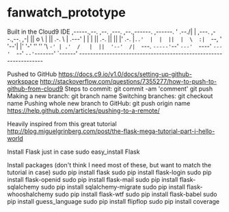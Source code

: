 # fanwatch_prototype

Built in the Cloud9 IDE
     ,-----.,--.                  ,--. ,---.   ,--.,------.  ,------.
    '  .--./|  | ,---. ,--.,--. ,-|  || o   \  |  ||  .-.  \ |  .---'
    |  |    |  || .-. ||  ||  |' .-. |`..'  |  |  ||  |  \  :|  `--, 
    '  '--'\|  |' '-' ''  ''  '\ `-' | .'  /   |  ||  '--'  /|  `---.
     `-----'`--' `---'  `----'  `---'  `--'    `--'`-------' `------'
    ----------------------------------------------------------------- 

Pushed to GitHub
https://docs.c9.io/v1.0/docs/setting-up-github-workspace
http://stackoverflow.com/questions/7355277/how-to-push-to-github-from-cloud9
Steps to commit:
    git commit -am 'comment'
    git push
Making a new branch:
    git branch name
Switching branches:
    git checkout name
Pushing whole new branch to GitHub:
    git push origin name
    https://help.github.com/articles/pushing-to-a-remote/



Heavily inspired from this great tutorial
http://blog.miguelgrinberg.com/post/the-flask-mega-tutorial-part-i-hello-world

Install Flask just in case
sudo easy_install Flask

Install packages (don't think I need most of these, but want to match the tutorial in case)
sudo pip install flask
sudo pip install flask-login
sudo pip install flask-openid
sudo pip install flask-mail
sudo pip install flask-sqlalchemy
sudo pip install sqlalchemy-migrate
sudo pip install flask-whooshalchemy
sudo pip install flask-wtf
sudo pip install flask-babel
sudo pip install guess_language
sudo pip install flipflop
sudo pip install coverage